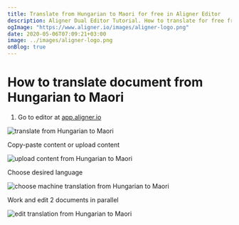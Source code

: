 ```yaml
---
title: Translate from Hungarian to Maori for free in Aligner Editor
description: Aligner Dual Editor Tutorial. How to translate for free from Hungarian to Maori. Aligner is multilingual document management platform. 
ogImage: "https://www.aligner.io/images/aligner-logo.png"
date: 2020-05-06T07:09:21+03:00
image: ../images/aligner-logo.png
onBlog: true
---
```


# How to translate document from Hungarian to Maori

1. Go to editor at [app.aligner.io](https://app.aligner.io "Aligner App web page")

![translate from Hungarian to Maori](../aligner-blank-editor.png "translate from Hungarian to Maori")

Copy-paste content or upload content

![upload content from Hungarian to Maori](../aligner-uploaded-document.png "upload content from Hungarian to Maori")

Choose desired language

![choose machine translation from Hungarian to Maori](../aligner-language-dropdown.png "choose machine translation from Hungarian to Maori")

Work and edit 2 documents in parallel

![edit translation from Hungarian to Maori](../aligner-double-sitded-editor.png "edit translation from Hungarian to Maori")

